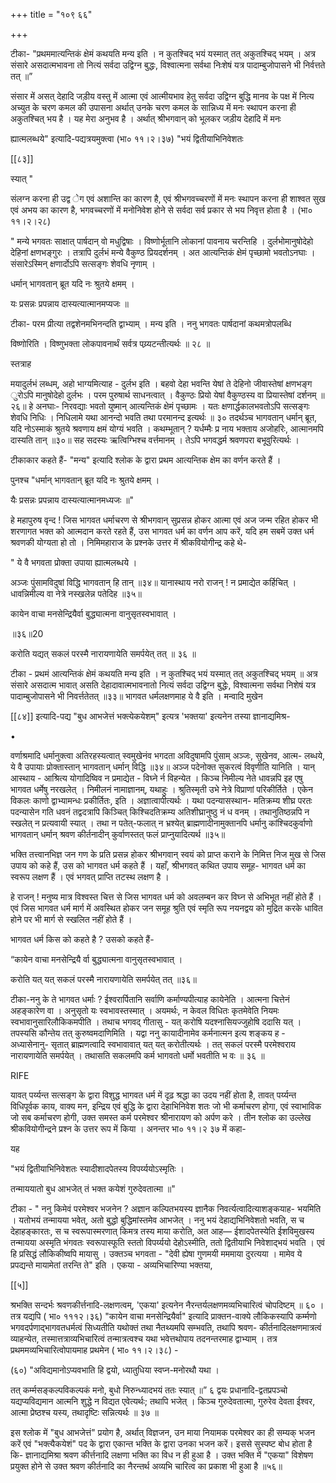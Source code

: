 +++
title = "१०९ ६६"

+++


टीका- "प्रथममात्यन्तिकं क्षेमं कथयति मन्य इति । न कुतश्चिद् भयं यस्मात् तत् अकुतश्चिद् भयम् । अत्र संसारे असदात्मभावना तो नित्यं सर्वदा उद्विग्न बुद्धः, विश्वात्मना सर्वथा निःशेषं यत्र पादाम्बुजोपासने भी निर्वत्तते तत् ॥” 

संसार में असत् देहादि जड़ीय वस्तु में आत्मा एवं आत्मीयभाव हेतु सर्वदा उद्विग्न बुद्धि मानव के पक्ष में नित्य अच्युत के चरण कमल की उपासना अर्थात् उनके चरण कमल के सान्निध्य में मनः स्थापन करना ही अकुतश्चित् भय है । यह मेरा अनुभव है । अर्थात् श्रीभगवान् को भूलकर जड़ीय देहादि में मनः 



ह्यात्मलब्धये" इत्यादि-पद्यत्रयमुक्त्वा (भा० ११।२।३७) "भयं द्वितीयाभिनिवेशतः 

[[८३]]

स्यात् " 

संलग्न करना ही उद्व ेग एवं अशान्ति का कारण है, एवं श्रीभगवच्चरणों में मनः स्थापन करना ही शाश्वत सुख एवं अभय का कारण है, भगवच्चरणों में मनोनिवेश होने से सर्वदा सर्व प्रकार से भय निवृत्त होता है । (भा० ११।२।२८) 

" मन्ये भगवतः साक्षात् पार्षदान् वो मधुद्विषाः । विष्णोर्भूतानि लोकानां पावनाय चरन्तिहि । दुर्लभोमानुषोदेहो देहिनां क्षणभङ्गुरः । तत्रापि दुर्लभं मन्ये वैकुण्ठ प्रियदर्शनम् । अत आत्यन्तिकं क्षेमं पृच्छामो भवतोऽनघाः । संसारेऽस्मिन् क्षणार्दोऽपि सत्सङ्गः शेवधि नृणाम् । 

धर्मान् भागवतान् ब्रूत यदि नः श्रुतये क्षमम् । 

यः प्रसन्नः प्रपन्नाय दास्यत्यात्मानमप्यजः ॥ 

टीका- परम प्रीत्या तद्वशेनमभिनन्दति द्वाभ्याम् । मन्य इति । ननु भगवतः पार्षदानां कथमत्रोपलब्धि 

विष्णोरिति । विष्णुभक्ता लोकपावनार्थं सर्वत्र पय्र्यटन्तीत्यर्थः ॥ २८ ॥ 

स्तत्राह 

मयादुर्लभं लब्धम्, अहो भाग्यमित्याह - दुर्लभ इति । बहवो देहा भवन्ति येषां ते देहिनो जीवास्तेषां क्षणभङ्ग ुरोऽपि मानुषोदेहो दुर्लभः । परम पुरुषार्थ साधनत्वात् । वैकुण्ठः प्रियो येषां वैकुण्ठस्य वा प्रियास्तेषां दर्शनम् ॥ २६॥ हे अनघाः- निरवद्याः भवतो युष्मान् आत्यन्तिकं क्षेमं पृच्छामः । यतः क्षणार्द्धकालभवतोऽपि सत्सङ्गः शेवधि निधिः । निधिलामे यथा आनन्दो भवति तथा परमानन्द इत्यर्थः ॥ ३० तदर्थञ्च भागवतान् धर्मान् ब्रूत, यदि नोऽस्माकं श्रुतये श्रवणाय क्षमं योग्यं भवति । कथम्भूतान् ? यर्धम्मैः प्र नाय भक्ताय अजोहरिः, आत्मानमपि दास्यति तान् ॥३०॥ सह सदस्यः ऋत्विग्भिश्च वर्त्तमानम् । तेऽपि भगवद्धर्म श्रवणपरा बभूवुरित्यर्थः । 

टीकाकार कहते हैं- "मन्य" इत्यादि श्लोक के द्वारा प्रथम आत्यन्तिक क्षेम का वर्णन करते हैं । 

पुनश्च "धर्मान् भागवतान् ब्रूत यदि नः श्रुतये क्षमम् । 

यैः प्रसन्नः प्रपन्नाय दास्यत्यात्मानमध्यजः ॥" 

हे महापुरुष वृन्द ! जिस भागवत धर्माचरण से श्रीभगवान् सुप्रसन्न होकर आत्मा एवं अज जन्म रहित होकर भी शरणागत भक्त को आत्मदान करते रहते हैं, उस भागवत धर्म का वर्णन आप करें, यदि हम सबमें उक्त धर्म श्रवणकी योग्यता हो तो । निमिमहाराज के प्रश्नके उत्तर में श्रीकवियोगीन्द्र कहे थे- 

" ये वै भगवता प्रोक्ता उपाया ह्यात्मलब्धये । 

अञ्जः पुंसामविदुषां विद्धि भागवतान् हि तान् ॥३४॥ यानास्थाय नरो राजन् ! न प्रमाद्येत कर्हिचित् । धावन्निमील्य वा नेत्रे नस्खलेन्न पतेदिह ॥३५॥ 

कायेन वाचा मनसेन्द्रियैर्वा बुद्ध्यात्मना वानुसृतस्वभावात् । 

॥३६॥20 

करोति यद्यत् सकलं परस्मै नारायणायेति समर्पयेत् तत् ॥ ३६ ॥ 

टीका - प्रथमं आत्यन्तिकं क्षेमं कथयति मन्य इति । न कुतश्चिद् भयं यस्मात् तत् अकुतश्चिद् भयम् ॥ अत्र संसारे असदात्म भावात् असति देहादावात्मभावनातो नित्यं सर्वदा उद्विग्न बुद्धेः, विश्वात्मना सर्वथा निशेषं यत्र पादाम्बुजोपासने भी निवर्त्ततेतत् ॥३३॥ भागवत धर्मलक्षणमाह ये वै इति । मन्वादि मुखेन 



[[८४]] इत्यादि-पद्य "बुध आभजेत्तं भक्त्येकयेशम्" इत्यत्र 'भक्तया' इत्यनेन तस्या ज्ञानाद्यमिश्र- 

• 

वर्णाश्रमादि धर्मानुक्त्वा अतिरहस्यत्वात् स्वमुखेनंव भगदता अविदुषामपि पुंसाम् अञ्जः, सुखेनव, आत्म- लब्धये, ये वै उपायाः प्रोक्तास्तान् भागवतान् धर्मान् विद्धि ॥३४॥ अञ्ज पदेनोक्त सुकरत्वं विवृणीति यानिति । यान् आस्थाय - आश्रित्य योगादिष्विव न प्रमाद्येत - विघ्ने र्न विहन्येत । किञ्च निमील्य नेते धावन्नपि इह एषु भागवत धर्मेषु नरखलेत् । निमीलनं नामाज्ञानम्, यथाहुः । श्रुतिस्मृती उभे नेत्रे विप्राणां परिकीर्तिते । एकेन विकलः काणो द्वाभ्यामन्धः प्रकीर्तितः, इति । अज्ञात्वापीत्यर्थः । यथा पदन्यासस्थान- मतिक्रम्य शीघ्र परतः पदन्यासेन गति धवनं तद्वदत्रापि किञ्चित् किश्चिदतिक्रम्य अतिशीघ्रानुष्ठु नं ध वनम् । तथानुतिष्ठन्नपि न स्खलेत् न प्रत्यवायी स्यात् । तथा न पतेत्-फलात् न भ्रश्येत् ब्राह्मणादीनामुक्तानपि धर्मानु कांश्चिदकुर्वाणो भागवतान् धर्मान् श्रवण कीर्तनादीन् कुर्वाणस्तत् फलं प्राप्नुयादित्यर्थ ॥३५॥ 

भक्ति तत्त्वानभिज्ञ जन गण के प्रति प्रसन्न होकर श्रीभगवान् स्वयं को प्राप्त कराने के निमित्त निज मुख से जिस उपाय को कहे हैं, उस को भागवत धर्म कहते हैं । यहाँ, श्रीभगवत् कथित उपाय समूह- भागवत धर्म का स्वरूप लक्षण हैं । एवं भगवत् प्राप्ति तटस्थ लक्षण है । 

हे राजन् ! मनुष्य मात्र विश्वस्त चित्त से जिस भागवत धर्म को अवलम्बन कर विघ्न से अभिभूत नहीं होते हैं । एवं जिस भागवत धर्म मार्ग में अवस्थित होकर जन समूह श्रुति एवं स्मृति रूप नयनद्वय को मुद्रित करके धावित होने पर भी मार्ग से स्खलित नहीं होते हैं । 

भागवत धर्म किस को कहते है ? उसको कहते हैं- 

“कायेन वाचा मनसेन्द्रियै र्वा बुद्ध्यात्मना वानुसृतस्वभावात् । 

करोति यत् यत् सकलं परस्मै नारायणायेति समर्पयेत् तत् ॥३६॥ 

टीका-ननु के ते भागवत धर्माः ? ईश्वरार्पितानि सर्वाणि कर्माण्यपीत्याह कायेनेति । आत्मना चित्तेनं अहङ्कारेण वा । अनुसृतो यः स्वभावस्तस्मात् । अयमर्थः, न केवल विधितः कृतमेवेति नियमः स्वभावानुसारिलौकिकमपीति । तथाच भगवद् गीतासु - यत् करोषि यदश्नासियज्जुहोषि ददासि यत् । तपस्यसि कौन्तेय तत् कुरुष्वमदाणिमिति । यद्वा ननु कायादीनामेव कर्मनात्मन इत्य शङ्कय ह - अध्यासेनानु- सृतात् ब्राह्मणत्वादि स्वभावावात् यत् यत् करोतीत्यर्थः । तत् सकलं परस्मै परमेश्वराय नारायणायेति समर्पयेत् । तथासति सकलमपि कर्म भागवतो धर्मो भवतीति भ वः ॥ ३६ ॥ 

RIFE 

यावत् पर्य्यन्त सत्सङ्ग के द्वारा विशुद्ध भागवत धर्म में दृढ़ श्रद्धा का उदय नहीं होता है, तावत् पर्य्यन्त विधिपूर्वक काय, वाक्य मन, इन्द्रिय एवं बुद्धि के द्वारा देहाभिनिवेश शतः जो भी कर्माचरण होगा, एवं स्वाभाविक जो सब कर्माचरण होगी, उक्त समस्त कर्म परमेश्वर श्रीनारायण को अर्पण करे । तीन श्लोक का उल्लेख श्रीकवियोगीन्द्रने प्रश्न के उत्तर रूप में किया । अनन्तर भा० ११।२ ३७ में कहा- 

यह 

"भयं द्वितीयाभिनिवेशतः स्यादीशादपेतस्य विपर्य्ययोऽस्मृतिः । 

तन्माययातो बुध आभजेत् तं भक्त कयेशं गुरुदेवतात्मा ॥" 

टीका - " ननु किमेवं परमेश्वर भजनेन ? अज्ञान कल्पितभयस्य ज्ञानैक निवर्त्यत्वादित्याशङ्कयाह- भयमिति । यतोभयं तन्मायया भवेत्, अतो बुद्धो बुद्धिमांस्तमेव आभजेत् । ननु भयं देहाद्यभिनिवेशतो भवति, स च देहाहङ्कारतः, स च स्वरूपास्मरणात् किमत्र तस्य माया करोति, अत आह— ईशादपेतस्येति ईशविमुखस्य तन्मायया अस्मृति भंगवतः स्वरूपास्फूति स्ततो विपर्य्ययो देहोऽस्मीति, ततो द्वितीयाभि निवेशाद्भयं भवति । एवं हि प्रसिद्धं लौकिकीष्वपि मायासु । उक्तञ्च भगवता - "देवी ह्येषा गुणमयी मममाया दुरत्यया । मामेव ये प्रपद्यन्ते मायामेतां तरन्ति ते" इति । एकया - अव्यभिचारिण्या भक्तया, 

[[५]]

श्रभक्ति सन्दर्भः श्रवणकीर्त्तनादि-लक्षणत्वम्, 'एकया' इत्यनेन नैरन्तर्यलक्षणमव्यभिचारित्वं चोपदिष्टम् ॥ ६० । तत्र यद्यपि ( भा० १११२।३६) "कायेन वाचा मनसेन्द्रियैर्वा" इत्यादि प्राक्तन-वाक्ये लौकिकस्यापि कर्म्मणो भगवदर्पणाद्भागवतधर्मत्वं सिध्यतीति यथोक्तं तथा नैतथ्यमपि सम्भवति, तथापि श्रवण- कीर्तनादिलक्षणमात्रत्वं व्याहन्येत, तस्मात्तत्राव्यभिचारित्वं तन्मात्रत्वश्च यथा भवेत्तथोपाय तदनन्तरमाह द्वाभ्याम् । तत्र प्रथममव्यभिचारित्वोपायमाह प्रथमेन ( भा० ११।२।३८) - 

(६०) "अविद्यमानोऽप्यवभाति हि द्वयो, ध्यातुधिया स्वप्न-मनोरथौ यथा । 

तत् कर्म्मसङ्कल्पविकल्पकं मनो, बुधो निरुन्ध्यादभयं ततः स्यात् ॥” ६ द्वयः प्रधानादि-द्वतप्रपञ्चो यद्यप्यविद्यमान आत्मनि शुद्धे न विद्यत एवेत्यर्थः; तथापि भजेत् । किञ्च गुरुदेवतात्मा, गुरुरेव देवता ईश्वर, आत्मा प्रेष्ठश्च यस्य, तथादृष्टिः सन्नित्यर्थः ॥ ३७ ॥ 

इस श्लोक में "बुध आभजेत्तं" प्रयोग है, अर्थात् विज्ञजन, उन माया नियामक परमेश्वर का ही सम्यक् भजन करें एवं "भक्त्यैकयेशं" पद के द्वारा एकान्त भक्ति के द्वारा उनका भजन करें। इससे सुस्पष्ट बोध होता है कि- ज्ञानाद्यमिश्रा श्रवण कीर्त्तनादि लक्षणा भक्ति का विध न ही हुआ है । उक्त भक्ति में "एकया" विशेषण प्रयुक्त होने से उक्त श्रवण कीर्तनादि का नैरन्तर्थ अव्यभि चारित्व का प्रकाश भी हुआ है ॥५६॥ 
